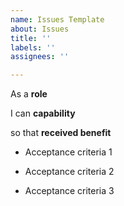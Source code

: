 ```yaml
---
name: Issues Template
about: Issues
title: ''
labels: ''
assignees: ''

---
```


As a **role** 

I can **capability** 

so that **received benefit**

- Acceptance criteria 1

- Acceptance criteria 2

- Acceptance criteria 3

